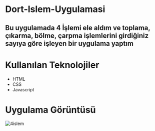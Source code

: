 # Dort-Islem-Uygulamasi

## Bu uygulamada 4 İşlemi ele aldım ve toplama, çıkarma, bölme, çarpma işlemlerini girdiğiniz sayıya göre işleyen bir uygulama yaptım

# Kullanılan Teknolojiler

* HTML
* CSS
* Javascript

# Uygulama Görüntüsü

![4islem](https://user-images.githubusercontent.com/53439066/179316104-207b79c9-b87c-4417-a2ef-4c496976584a.png)
